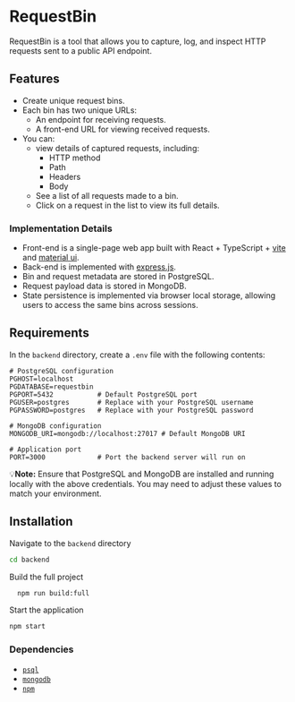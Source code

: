 # RequestBin

RequestBin is a tool that allows you to capture, log, and inspect HTTP requests sent to a public API endpoint.

## Features

- Create unique request bins.
- Each bin has two unique URLs:
  - An endpoint for receiving requests.
  - A front-end URL for viewing received requests.
- You can:
  - view details of captured requests, including:
    - HTTP method
    - Path
    - Headers
    - Body
  - See a list of all requests made to a bin.
  - Click on a request in the list to view its full details.

### Implementation Details

- Front-end is a single-page web app built with React + TypeScript + [vite](https://vite.dev/) and [material ui](https://mui.com/).
- Back-end is implemented with [express.js](https://expressjs.com/).
- Bin and request metadata are stored in PostgreSQL.
- Request payload data is stored in MongoDB.
- State persistence is implemented via browser local storage, allowing users to access the same bins across sessions.

## Requirements

In the `backend` directory, create a `.env` file with the following contents:

  ```env
  # PostgreSQL configuration
  PGHOST=localhost
  PGDATABASE=requestbin
  PGPORT=5432           # Default PostgreSQL port
  PGUSER=postgres       # Replace with your PostgreSQL username
  PGPASSWORD=postgres   # Replace with your PostgreSQL password

  # MongoDB configuration
  MONGODB_URI=mongodb://localhost:27017 # Default MongoDB URI

  # Application port
  PORT=3000             # Port the backend server will run on
  ```

💡**Note:** Ensure that PostgreSQL and MongoDB are installed and running locally with the above credentials. You may need to adjust these values to match your environment.

## Installation

Navigate to the `backend` directory

  ```bash
  cd backend
  ```

Build the full project

```bash
  npm run build:full
```

Start the application

  ```bash
  npm start
  ```

### Dependencies

- [`psql`](https://www.postgresql.org/download/)
- [`mongodb`](https://www.mongodb.com/docs/manual/administration/install-community/)
- [`npm`](https://github.com/npm/cli)
